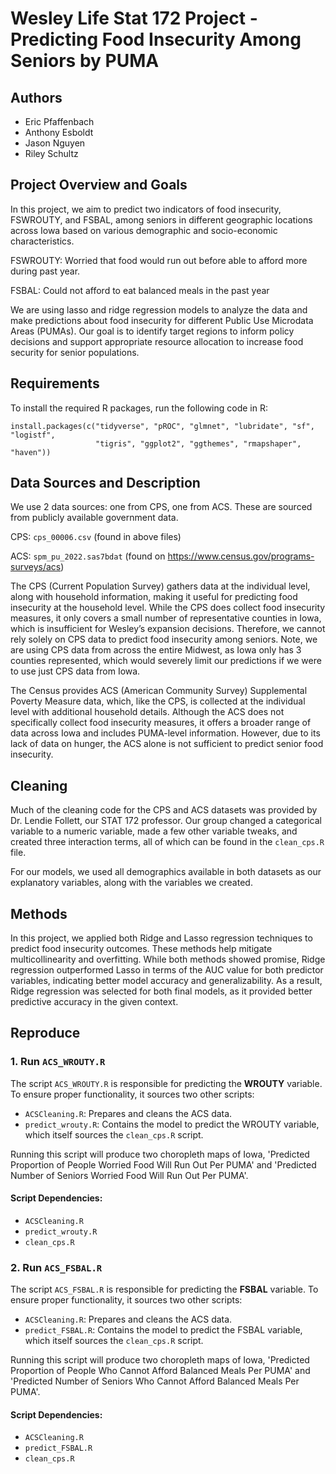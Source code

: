 # Wesley Life Stat 172 Project - Predicting Food Insecurity Among Seniors by PUMA

## Authors
- Eric Pfaffenbach
- Anthony Esboldt
- Jason Nguyen
- Riley Schultz

## Project Overview and Goals
In this project, we aim to predict two indicators of food insecurity, FSWROUTY, and FSBAL, among seniors in different geographic locations across Iowa based on various demographic and socio-economic characteristics.

FSWROUTY: Worried that food would run out before able to afford more during past year.

FSBAL: Could not afford to eat balanced meals in the past year

We are using lasso and ridge regression models to analyze the data and make predictions about food insecurity for different Public Use Microdata Areas (PUMAs). Our goal is to identify target regions to  inform policy decisions and support appropriate resource allocation to increase food security for senior populations.

## Requirements

To install the required R packages, run the following code in R:

```{r install-packages, echo=TRUE}
install.packages(c("tidyverse", "pROC", "glmnet", "lubridate", "sf", "logistf",
                   "tigris", "ggplot2", "ggthemes", "rmapshaper", "haven"))
```

## Data Sources and Description

We use 2 data sources: one from CPS, one from ACS. These are sourced from publicly available government data.

CPS: `cps_00006.csv` (found in above files)

ACS: `spm_pu_2022.sas7bdat` (found on https://www.census.gov/programs-surveys/acs)

  The CPS (Current Population Survey) gathers data at the individual level, along with household information, making it useful for predicting food insecurity at the household level. While the CPS does collect food insecurity measures, it only covers a small number of representative counties in Iowa, which is insufficient for Wesley’s expansion decisions. Therefore, we cannot rely solely on CPS data to predict food insecurity among seniors.
  Note, we are using CPS data from across the entire Midwest, as Iowa only has 3 counties represented, which would severely limit our predictions if we were to use just CPS data from Iowa.

  The Census provides ACS (American Community Survey) Supplemental Poverty Measure data, which, like the CPS, is collected at the individual level with additional household details. Although the ACS does not specifically collect food insecurity measures, it offers a broader range of data across Iowa and includes PUMA-level information. However, due to its lack of data on hunger, the ACS alone is not sufficient to predict senior food insecurity.

## Cleaning

Much of the cleaning code for the CPS and ACS datasets was provided by Dr. Lendie Follett, our STAT 172 professor. Our group changed a categorical variable to a numeric variable, made a few other variable tweaks, and created three interaction terms, all of which can be found in the `clean_cps.R` file.

For our models, we used all demographics available in both datasets as our explanatory variables, along with the variables we created. 

## Methods

 In this project, we applied both Ridge and Lasso regression techniques to predict food insecurity outcomes. These methods help mitigate multicollinearity and overfitting. While both methods showed promise, Ridge regression outperformed Lasso in terms of the AUC value for both predictor variables, indicating better model accuracy and generalizability. As a result, Ridge regression was selected for both final models, as it provided better predictive accuracy in the given context.

## Reproduce

### 1. Run `ACS_WROUTY.R`

The script `ACS_WROUTY.R` is responsible for predicting the **WROUTY** variable. To ensure proper functionality, it sources two other scripts:
- `ACSCleaning.R`: Prepares and cleans the ACS data.
- `predict_wrouty.R`: Contains the model to predict the WROUTY variable, which itself sources the `clean_cps.R` script.

Running this script will produce two choropleth maps of Iowa, 'Predicted Proportion of People
Worried Food Will Run Out Per PUMA' and 'Predicted Number of Seniors Worried Food Will Run Out Per PUMA'.

#### Script Dependencies:
- `ACSCleaning.R`
- `predict_wrouty.R`
- `clean_cps.R`

 ### 2. Run `ACS_FSBAL.R`

The script `ACS_FSBAL.R` is responsible for predicting the **FSBAL** variable. To ensure proper functionality, it sources two other scripts:
- `ACSCleaning.R`: Prepares and cleans the ACS data.
- `predict_FSBAL.R`: Contains the model to predict the FSBAL variable, which itself sources the `clean_cps.R` script.

Running this script will produce two choropleth maps of Iowa, 'Predicted Proportion of People 
Who Cannot Afford Balanced Meals Per PUMA' and 'Predicted Number of Seniors 
Who Cannot Afford Balanced Meals Per PUMA'.

#### Script Dependencies:
- `ACSCleaning.R`
- `predict_FSBAL.R`
- `clean_cps.R`
